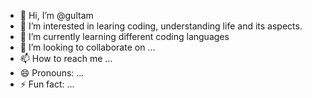 - 👋 Hi, I’m @gultam
- 👀 I’m interested in learing coding, understanding life and its aspects.
- 🌱 I’m currently learning different coding languages
- 💞️ I’m looking to collaborate on ...
- 📫 How to reach me ...
- 😄 Pronouns: ...
- ⚡ Fun fact: ...

<!---
gultam/gultam is a ✨ special ✨ repository because its `README.md` (this file) appears on your GitHub profile.
You can click the Preview link to take a look at your changes.
--->
